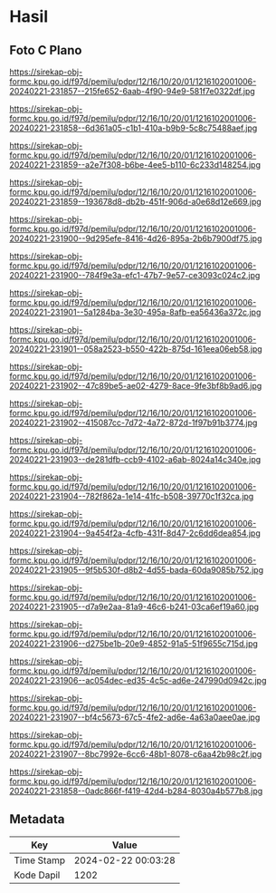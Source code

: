 # Hasil

## Foto C Plano

https://sirekap-obj-formc.kpu.go.id/f97d/pemilu/pdpr/12/16/10/20/01/1216102001006-20240221-231857--215fe652-6aab-4f90-94e9-581f7e0322df.jpg

https://sirekap-obj-formc.kpu.go.id/f97d/pemilu/pdpr/12/16/10/20/01/1216102001006-20240221-231858--6d361a05-c1b1-410a-b9b9-5c8c75488aef.jpg

https://sirekap-obj-formc.kpu.go.id/f97d/pemilu/pdpr/12/16/10/20/01/1216102001006-20240221-231859--a2e7f308-b6be-4ee5-b110-6c233d148254.jpg

https://sirekap-obj-formc.kpu.go.id/f97d/pemilu/pdpr/12/16/10/20/01/1216102001006-20240221-231859--193678d8-db2b-451f-906d-a0e68d12e669.jpg

https://sirekap-obj-formc.kpu.go.id/f97d/pemilu/pdpr/12/16/10/20/01/1216102001006-20240221-231900--9d295efe-8416-4d26-895a-2b6b7900df75.jpg

https://sirekap-obj-formc.kpu.go.id/f97d/pemilu/pdpr/12/16/10/20/01/1216102001006-20240221-231900--784f9e3a-efc1-47b7-9e57-ce3093c024c2.jpg

https://sirekap-obj-formc.kpu.go.id/f97d/pemilu/pdpr/12/16/10/20/01/1216102001006-20240221-231901--5a1284ba-3e30-495a-8afb-ea56436a372c.jpg

https://sirekap-obj-formc.kpu.go.id/f97d/pemilu/pdpr/12/16/10/20/01/1216102001006-20240221-231901--058a2523-b550-422b-875d-161eea06eb58.jpg

https://sirekap-obj-formc.kpu.go.id/f97d/pemilu/pdpr/12/16/10/20/01/1216102001006-20240221-231902--47c89be5-ae02-4279-8ace-9fe3bf8b9ad6.jpg

https://sirekap-obj-formc.kpu.go.id/f97d/pemilu/pdpr/12/16/10/20/01/1216102001006-20240221-231902--415087cc-7d72-4a72-872d-1f97b91b3774.jpg

https://sirekap-obj-formc.kpu.go.id/f97d/pemilu/pdpr/12/16/10/20/01/1216102001006-20240221-231903--de281dfb-ccb9-4102-a6ab-8024a14c340e.jpg

https://sirekap-obj-formc.kpu.go.id/f97d/pemilu/pdpr/12/16/10/20/01/1216102001006-20240221-231904--782f862a-1e14-41fc-b508-39770c1f32ca.jpg

https://sirekap-obj-formc.kpu.go.id/f97d/pemilu/pdpr/12/16/10/20/01/1216102001006-20240221-231904--9a454f2a-4cfb-431f-8d47-2c6dd6dea854.jpg

https://sirekap-obj-formc.kpu.go.id/f97d/pemilu/pdpr/12/16/10/20/01/1216102001006-20240221-231905--9f5b530f-d8b2-4d55-bada-60da9085b752.jpg

https://sirekap-obj-formc.kpu.go.id/f97d/pemilu/pdpr/12/16/10/20/01/1216102001006-20240221-231905--d7a9e2aa-81a9-46c6-b241-03ca6ef19a60.jpg

https://sirekap-obj-formc.kpu.go.id/f97d/pemilu/pdpr/12/16/10/20/01/1216102001006-20240221-231906--d275be1b-20e9-4852-91a5-51f9655c715d.jpg

https://sirekap-obj-formc.kpu.go.id/f97d/pemilu/pdpr/12/16/10/20/01/1216102001006-20240221-231906--ac054dec-ed35-4c5c-ad6e-247990d0942c.jpg

https://sirekap-obj-formc.kpu.go.id/f97d/pemilu/pdpr/12/16/10/20/01/1216102001006-20240221-231907--bf4c5673-67c5-4fe2-ad6e-4a63a0aee0ae.jpg

https://sirekap-obj-formc.kpu.go.id/f97d/pemilu/pdpr/12/16/10/20/01/1216102001006-20240221-231907--8bc7992e-6cc6-48b1-8078-c6aa42b98c2f.jpg

https://sirekap-obj-formc.kpu.go.id/f97d/pemilu/pdpr/12/16/10/20/01/1216102001006-20240221-231858--0adc866f-f419-42d4-b284-8030a4b577b8.jpg


## Metadata

| Key        | Value               |
| ---------- | ------------------- |
| Time Stamp | 2024-02-22 00:03:28 |
| Kode Dapil | 1202                |



